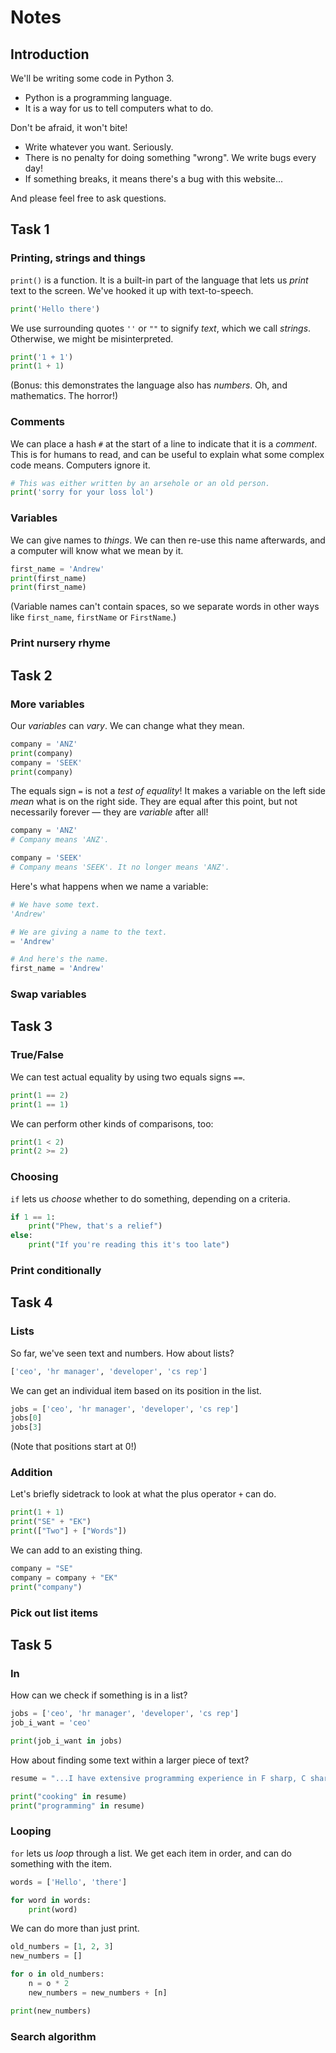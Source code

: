 # Notes

## Introduction

We'll be writing some code in Python 3.

- Python is a programming language.
- It is a way for us to tell computers what to do.

Don't be afraid, it won't bite!

- Write whatever you want. Seriously.
- There is no penalty for doing something "wrong". We write bugs every day!
- If something breaks, it means there's a bug with this website...

And please feel free to ask questions.

## Task 1

### Printing, strings and things

`print()` is a function. It is a built-in part of the language that lets us *print* text to the screen. We've hooked it up with text-to-speech.

```python
print('Hello there')
```

We use surrounding quotes `''` or `""` to signify *text*, which we call *strings*. Otherwise, we might be misinterpreted.

```python
print('1 + 1')
print(1 + 1)
```

(Bonus: this demonstrates the language also has *numbers*. Oh, and mathematics. The horror!)

### Comments

We can place a hash `#` at the start of a line to indicate that it is a *comment*. This is for humans to read, and can be useful to explain what some complex code means. Computers ignore it.

```python
# This was either written by an arsehole or an old person.
print('sorry for your loss lol')
```

### Variables

We can give names to *things*. We can then re-use this name afterwards, and a computer will know what we mean by it.

```python
first_name = 'Andrew'
print(first_name)
print(first_name)
```

(Variable names can't contain spaces, so we separate words in other ways like `first_name`, `firstName` or `FirstName`.)

### Print nursery rhyme

## Task 2

### More variables

Our *variables* can *vary*. We can change what they mean.

```python
company = 'ANZ'
print(company)
company = 'SEEK'
print(company)
```

The equals sign `=` is not a *test of equality*! It makes a variable on the left side *mean* what is on the right side. They are equal after this point, but not necessarily forever — they are *variable* after all!

```python
company = 'ANZ'
# Company means 'ANZ'.

company = 'SEEK'
# Company means 'SEEK'. It no longer means 'ANZ'.
```

Here's what happens when we name a variable:

```python
# We have some text.
'Andrew'

# We are giving a name to the text.
= 'Andrew'

# And here's the name.
first_name = 'Andrew'
```

### Swap variables

## Task 3

### True/False

We can test actual equality by using two equals signs `==`.

```python
print(1 == 2)
print(1 == 1)
```

We can perform other kinds of comparisons, too:

```python
print(1 < 2)
print(2 >= 2)
```

### Choosing

`if` lets us *choose* whether to do something, depending on a criteria.

```python
if 1 == 1:
    print("Phew, that's a relief")
else:
    print("If you're reading this it's too late")
```

### Print conditionally

## Task 4

### Lists

So far, we've seen text and numbers. How about lists?

```python
['ceo', 'hr manager', 'developer', 'cs rep']
```

We can get an individual item based on its position in the list.

```python
jobs = ['ceo', 'hr manager', 'developer', 'cs rep']
jobs[0]
jobs[3]
```

(Note that positions start at 0!)

### Addition

Let's briefly sidetrack to look at what the plus operator `+` can do.

```python
print(1 + 1)
print("SE" + "EK")
print(["Two"] + ["Words"])
```

We can add to an existing thing.

```python
company = "SE"
company = company + "EK"
print("company")
```

### Pick out list items

## Task 5

### In

How can we check if something is in a list?

```python
jobs = ['ceo', 'hr manager', 'developer', 'cs rep']
job_i_want = 'ceo'

print(job_i_want in jobs)
```

How about finding some text within a larger piece of text?

```python
resume = "...I have extensive programming experience in F sharp, C sharp, C major, A minor..."""

print("cooking" in resume)
print("programming" in resume)
```

### Looping

`for` lets us *loop* through a list. We get each item in order, and can do something with the item.

```python
words = ['Hello', 'there']

for word in words:
    print(word)
```

We can do more than just print.

```python
old_numbers = [1, 2, 3]
new_numbers = []

for o in old_numbers:
    n = o * 2
    new_numbers = new_numbers + [n]

print(new_numbers)
```

### Search algorithm
